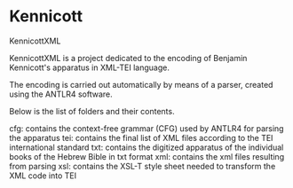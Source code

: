 # Kennicott

<h>KennicottXML</h>

KennicottXML is a project dedicated to the encoding of Benjamin Kennicott's apparatus in XML-TEI language. 

The encoding is carried out automatically by means of a parser, created using the ANTLR4 software. 

Below is the list of folders and their contents.

cfg: contains the context-free grammar (CFG) used by ANTLR4 for parsing the apparatus
tei: contains the final list of XML files according to the TEI international standard
txt: contains the digitized apparatus of the individual books of the Hebrew Bible in txt format
xml: contains the xml files resulting from parsing
xsl: contains the XSL-T style sheet needed to transform the XML code into TEI
